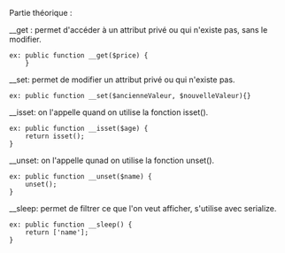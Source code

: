 Partie théorique :

__get : permet d'accéder à un attribut privé ou qui n'existe pas, sans le modifier.

	ex: public function __get($price) {
		}

__set: permet de modifier un attribut privé ou qui n'existe pas.

	ex: public function __set($ancienneValeur, $nouvelleValeur){}

__isset: on l'appelle quand on utilise la fonction isset().

	ex: public function __isset($age) {
		return isset();
	}

__unset: on l'appelle qunad on utilise la fonction unset().

	ex: public function __unset($name) {
		unset();
	}

__sleep: permet de filtrer ce que l'on veut afficher, s'utilise avec serialize.

	ex: public function __sleep() {
		return ['name'];
	}